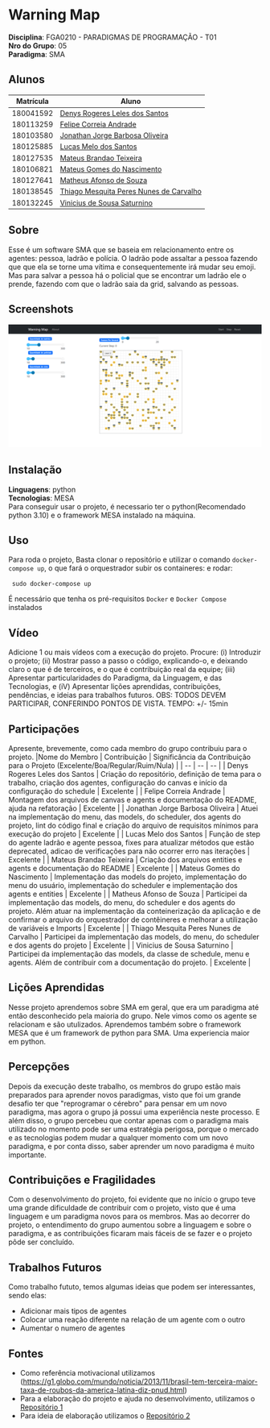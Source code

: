 # Warning Map

**Disciplina**: FGA0210 - PARADIGMAS DE PROGRAMAÇÃO - T01 <br>
**Nro do Grupo**: 05<br>
**Paradigma**: SMA<br>

## Alunos

|Matrícula | Aluno |
| -- | -- |
| 180041592  |  [Denys Rogeres Leles dos Santos](https://github.com/DenysRogeres) |
| 180113259  |  [Felipe Correia Andrade](https://github.com/Percon12) |
| 180103580  |  [Jonathan Jorge Barbosa Oliveira](https://github.com/Jonathan-Oliveira) |
| 180125885  |  [Lucas Melo dos Santos](https://github.com/luucas-melo) |
| 180127535  |  [Mateus Brandao Teixeira](https://github.com/mateusbrandaot) |
| 180106821  |  [Mateus Gomes do Nascimento](https://github.com/matgomes21) |
| 180127641  |  [Matheus Afonso de Souza](https://github.com/Matheusafonsouza) |
| 180138545  |  [Thiago Mesquita Peres Nunes de Carvalho](https://github.com/thiagompc) |
| 180132245  |  [Vinicius de Sousa Saturnino](https://github.com/viniciussaturnino) |

## Sobre

Esse é um software SMA que se baseia em relacionamento entre os agentes: pessoa, ladrão e polícia. O ladrão pode assaltar a pessoa fazendo que que ela se torne uma vítima e consequentemente irá mudar seu emoji. Mas para salvar a pessoa há o policial que se encontrar um ladrão ele o prende, fazendo com que o ladrão saia da grid, salvando as pessoas.

## Screenshots

![interface](src/assets/interface.png)

## Instalação

**Linguagens**: python<br>
**Tecnologias**: MESA<br>
Para conseguir usar o projeto, é necessario ter o python(Recomendado python 3.10) e o framework MESA instalado na máquina.

## Uso

Para roda o projeto, Basta clonar o repositório e utilizar o comando `docker-compose up`, o que fará o orquestrador subir os containeres:
</code></pre>
e rodar:
<pre><code> sudo docker-compose up
</code></pre>

É necessário que tenha os pré-requisitos `Docker` e `Docker Compose` instalados

## Vídeo

Adicione 1 ou mais vídeos com a execução do projeto.
Procure:
(i) Introduzir o projeto;
(ii) Mostrar passo a passo o código, explicando-o, e deixando claro o que é de terceiros, e o que é contribuição real da equipe;
(iii) Apresentar particularidades do Paradigma, da Linguagem, e das Tecnologias, e
(iV) Apresentar lições aprendidas, contribuições, pendências, e ideias para trabalhos futuros.
OBS: TODOS DEVEM PARTICIPAR, CONFERINDO PONTOS DE VISTA.
TEMPO: +/- 15min

## Participações

Apresente, brevemente, como cada membro do grupo contribuiu para o projeto.
|Nome do Membro | Contribuição | Significância da Contribuição para o Projeto (Excelente/Boa/Regular/Ruim/Nula) |
| -- | -- | -- |
| Denys Rogeres Leles dos Santos  | Criação do repositório, definição de tema para o trabalho, criação dos agentes, configuração do canvas e início da configuração do schedule  | Excelente |
| Felipe Correia Andrade  | Montagem dos arquivos de canvas e agents e documentação do README, ajuda na refatoração | Excelente  |
| Jonathan Jorge Barbosa Oliveira  | Atuei na implementação do menu, das models, do scheduler, dos agents do projeto, lint do código final e criação do arquivo de requisitos mínimos para execução do projeto | Excelente |
| Lucas Melo dos Santos  | Função de step do agente ladrão e agente pessoa, fixes para atualizar métodos que estão deprecated, adicao de verificações para não ocorrer erro nas iterações | Excelente |
| Mateus Brandao Teixeira  | Criação dos arquivos entities e agents e documentação do README | Excelente |
| Mateus Gomes do Nascimento  | Implementação das models do projeto, implementação do menu do usuário, implementação do scheduler e implementação dos agents e entities | Excelente |
| Matheus Afonso de Souza  |  Participei da implementação das models, do menu, do scheduler e dos agents do projeto. Além atuar na implementação da conteinerização da aplicação e de confirmar o arquivo do orquestrador de contêineres e melhorar a utilização de variáveis e Imports | Excelente |
| Thiago Mesquita Peres Nunes de Carvalho  | Participei da implementação das models, do menu, do scheduler e dos agents do projeto | Excelente |
| Vinicius de Sousa Saturnino  | Participei da implementação das models, da classe de schedule, menu e agents. Além de contribuir com a documentação do projeto. | Excelente |

## Lições Aprendidas

Nesse projeto aprendemos sobre SMA em geral, que era um paradigma até então desconhecido pela maioria do grupo. Nele vimos como os agente se relacionam e são utulizados. Aprendemos também sobre o framework MESA que é um framework de python para SMA. Uma experiencia maior em python.

## Percepções

Depois da execução deste trabalho, os membros do grupo estão mais preparados para aprender novos paradigmas, visto que foi um grande desafio ter que "reprogramar o cérebro" para pensar em um novo paradigma, mas agora o grupo já possui uma experiência neste processo. E além disso, o grupo percebeu que contar apenas com o paradigma mais utilizado no momento pode ser uma estratégia perigosa, porque o mercado e as tecnologias podem mudar a qualquer momento com um novo paradigma, e por conta disso, saber aprender um novo paradigma é muito importante.

## Contribuições e Fragilidades

Com o desenvolvimento do projeto, foi evidente que no início o grupo teve uma grande dificuldade de contribuir com o projeto, visto que é uma linguagem e um paradigma novos para os membros. Mas ao decorrer do projeto, o entendimento do grupo aumentou sobre a linguagem e sobre o paradigma, e as contribuições ficaram mais fáceis de se fazer e o projeto pôde ser concluído.

## Trabalhos Futuros

Como trabalho fututo, temos algumas ideias que podem ser interessantes, sendo elas:

- Adicionar mais tipos de agentes
- Colocar uma reação diferente na relação de um agente com o outro
- Aumentar o numero de agentes

## Fontes

- Como referência motivacional utilizamos (<https://g1.globo.com/mundo/noticia/2013/11/brasil-tem-terceira-maior-taxa-de-roubos-da-america-latina-diz-pnud.html>)
- Para a elaboração do projeto e ajuda no desenvolvimento, utilizamos o [Repositório 1](https://github.com/UnBParadigmas2021-1/2021.1_G1_SMA_Universitarios)
- Para ideia de elaboração utilizamos o [Repositório 2](https://github.com/projectmesa/mesa/tree/main/examples/wolf_sheep)
